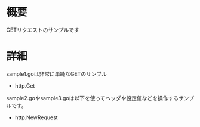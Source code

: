 # 概要
GETリクエストのサンプルです

# 詳細
sample1.goは非常に単純なGETのサンプル
- http.Get

sample2.goやsample3.goは以下を使ってヘッダや設定値などを操作するサンプルです。
- http.NewRequest
